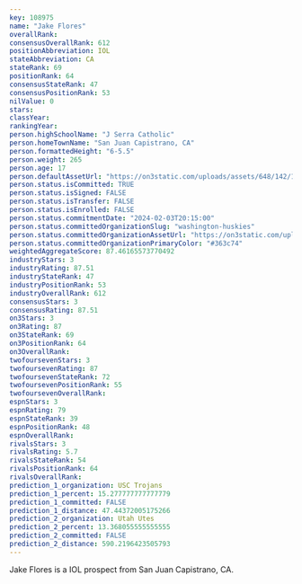 ```yaml
---
key: 108975
name: "Jake Flores"
overallRank: 
consensusOverallRank: 612
positionAbbreviation: IOL
stateAbbreviation: CA
stateRank: 69
positionRank: 64
consensusStateRank: 47
consensusPositionRank: 53
nilValue: 0
stars: 
classYear: 
rankingYear: 
person.highSchoolName: "J Serra Catholic"
person.homeTownName: "San Juan Capistrano, CA"
person.formattedHeight: "6-5.5"
person.weight: 265
person.age: 17
person.defaultAssetUrl: "https://on3static.com/uploads/assets/648/142/142648.jpg"
person.status.isCommitted: TRUE
person.status.isSigned: FALSE
person.status.isTransfer: FALSE
person.status.isEnrolled: FALSE
person.status.commitmentDate: "2024-02-03T20:15:00"
person.status.committedOrganizationSlug: "washington-huskies"
person.status.committedOrganizationAssetUrl: "https://on3static.com/uploads/assets/343/150/150343.svg"
person.status.committedOrganizationPrimaryColor: "#363c74"
weightedAggregateScore: 87.46165573770492
industryStars: 3
industryRating: 87.51
industryStateRank: 47
industryPositionRank: 53
industryOverallRank: 612
consensusStars: 3
consensusRating: 87.51
on3Stars: 3
on3Rating: 87
on3StateRank: 69
on3PositionRank: 64
on3OverallRank: 
twofoursevenStars: 3
twofoursevenRating: 87
twofoursevenStateRank: 72
twofoursevenPositionRank: 55
twofoursevenOverallRank: 
espnStars: 3
espnRating: 79
espnStateRank: 39
espnPositionRank: 48
espnOverallRank: 
rivalsStars: 3
rivalsRating: 5.7
rivalsStateRank: 54
rivalsPositionRank: 64
rivalsOverallRank: 
prediction_1_organization: USC Trojans
prediction_1_percent: 15.277777777777779
prediction_1_committed: FALSE
prediction_1_distance: 47.44372005175266
prediction_2_organization: Utah Utes
prediction_2_percent: 13.368055555555555
prediction_2_committed: FALSE
prediction_2_distance: 590.2196423505793
---
```

Jake Flores is a IOL prospect from San Juan Capistrano, CA.